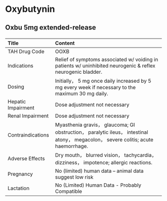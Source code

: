 # Oxybutynin

## Oxbu 5mg extended-release

##### 

| Title              | Content                                                                                                                            |
|:-------------------|:-----------------------------------------------------------------------------------------------------------------------------------|
| TAH Drug Code      | OOXB                                                                                                                               |
| Indications        | Relief of symptoms associated w/ voiding in patients w/ uninhibited neurogenic & reflex neurogenic bladder.                        |
| Dosing             | Initially， 5 mg once daily increased by 5 mg every week if necessary to the maximum 30 mg daily.                                  |
| Hepatic Impairment | Dose adjustment not necessary                                                                                                      |
| Renal Impairment   | Dose adjustment not necessary                                                                                                      |
| Contraindications  | Myasthenia gravis， glaucoma; GI obstruction， paralytic ileus， intestinal atony， megacolon， severe colitis; acute haemorrhage. |
| Adverse Effects    | Dry mouth， blurred vision， tachycardia， dizziness， impotence; allergic reactions.                                              |
| Pregnancy          | No (limited) human data – animal data suggest low risk                                                                             |
| Lactation          | No (Limited) Human Data - Probably Compatible                                                                                      |

